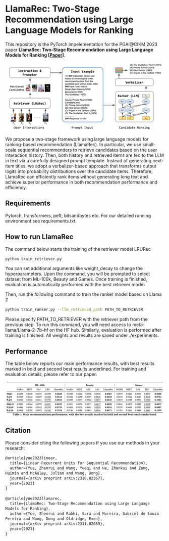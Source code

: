 # LlamaRec: Two-Stage Recommendation using Large Language Models for Ranking

This repository is the PyTorch impelementation for the PGAI@CIKM 2023 paper **LlamaRec: Two-Stage Recommendation using Large Language Models for Ranking [[Paper](https://arxiv.org/abs/2311.02089)]**.

<img src=media/method.png width=1000>

We propose a two-stage framework using large language models for ranking-based recommendation (LlamaRec). In particular, we use small-scale sequential recommenders to retrieve candidates based on the user interaction history. Then, both history and retrieved items are fed to the LLM in text via a carefully designed prompt template. Instead of generating next-item titles, we adopt a verbalizer-based approach that transforms output logits into probability distributions over the candidate items. Therefore, LlamaRec can efficiently rank items without generating long text and achieve superior performance in both recommendation performance and efficiency.


## Requirements

Pytorch, transformers, peft, bitsandbytes etc. For our detailed running environment see requirements.txt.


## How to run LlamaRec
The command below starts the training of the retriever model LRURec
```bash
python train_retriever.py
```
You can set additional arguments like weight_decay to change the hyperparameters. Upon the command, you will be prompted to select dataset from ML-100k, Beauty and Games. Once training is finished, evaluation is automatically performed with the best retriever model.

Then, run the following command to train the ranker model based on Llama 2
```bash
python train_ranker.py --llm_retrieved_path PATH_TO_RETRIEVER
```
Please specify PATH_TO_RETRIEVER with the retriever path from the previous step. To run this command, you will need access to meta-llama/Llama-2-7b-hf on the HF hub. Similarly, evaluation is performed after training is finished. All weights and results are saved under ./experiments.


## Performance

The table below reports our main performance results, with best results marked in bold and second best results underlined. For training and evaluation details, please refer to our paper.

<img src=media/performance.png width=1000>


## Citation
Please consider citing the following papers if you use our methods in your research:
```
@article{yue2023linear,
  title={Linear Recurrent Units for Sequential Recommendation},
  author={Yue, Zhenrui and Wang, Yueqi and He, Zhankui and Zeng, Huimin and McAuley, Julian and Wang, Dong},
  journal={arXiv preprint arXiv:2310.02367},
  year={2023}
}

@article{yue2023llamarec,
  title={LlamaRec: Two-Stage Recommendation using Large Language Models for Ranking},
  author={Yue, Zhenrui and Rabhi, Sara and Moreira, Gabriel de Souza Pereira and Wang, Dong and Oldridge, Even},
  journal={arXiv preprint arXiv:2311.02089},
  year={2023}
}
```
